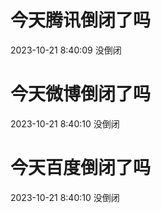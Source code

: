 # 今天腾讯倒闭了吗

2023-10-21 8:40:09 没倒闭

# 今天微博倒闭了吗

2023-10-21 8:40:10 没倒闭

# 今天百度倒闭了吗

2023-10-21 8:40:10 没倒闭

